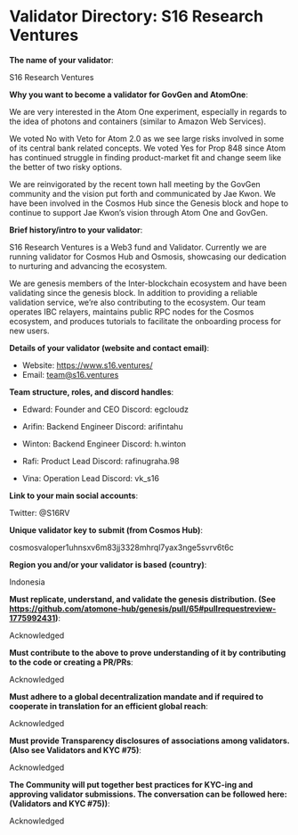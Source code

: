 # Validator Directory: S16 Research Ventures

**The name of your validator**:

S16 Research Ventures

**Why you want to become a validator for GovGen and AtomOne**:

We are very interested in the Atom One experiment, especially in regards to the idea of photons and containers (similar to Amazon Web Services).

We voted No with Veto for Atom 2.0 as we see large risks involved in some of its central bank related concepts. We voted Yes for Prop 848 since Atom has continued struggle in finding product-market fit and change seem like the better of two risky options.

We are reinvigorated by the recent town hall meeting by the GovGen community and the vision put forth and communicated by Jae Kwon. We have been involved in the Cosmos Hub since the Genesis block and hope to continue to support Jae Kwon’s vision through Atom One and GovGen.

**Brief history/intro to your validator**:

S16 Research Ventures is a Web3 fund and Validator. Currently we are running validator for Cosmos Hub and Osmosis, showcasing our dedication to nurturing and advancing the ecosystem.

We are genesis members of the Inter-blockchain ecosystem and have been validating since the genesis block. In addition to providing a reliable validation service, we’re also contributing to the ecosystem. Our team operates IBC relayers, maintains public RPC nodes for the Cosmos ecosystem, and produces tutorials to facilitate the onboarding process for new users.

**Details of your validator (website and contact email)**:

-  Website: https://www.s16.ventures/
-  Email: team@s16.ventures

**Team structure, roles, and discord handles**:

-  Edward: Founder and CEO
   Discord: egcloudz

-  Arifin: Backend Engineer
   Discord: arifintahu

-  Winton: Backend Engineer
   Discord: h.winton

-  Rafi: Product Lead
   Discord: rafinugraha.98

-  Vina: Operation Lead
   Discord: vk_s16

**Link to your main social accounts**:

Twitter: @S16RV

**Unique validator key to submit (from Cosmos Hub)**:

cosmosvaloper1uhnsxv6m83jj3328mhrql7yax3nge5svrv6t6c

**Region you and/or your validator is based (country)**:

Indonesia

**Must replicate, understand, and validate the genesis distribution. (See https://github.com/atomone-hub/genesis/pull/65#pullrequestreview-1775992431)**:

Acknowledged

**Must contribute to the above to prove understanding of it by contributing to the code or creating a PR/PRs**:

Acknowledged

**Must adhere to a global decentralization mandate and if required to cooperate in translation for an efficient global reach**:

Acknowledged

**Must provide Transparency disclosures of associations among validators. (Also see Validators and KYC #75)**:

Acknowledged

**The Community will put together best practices for KYC-ing and approving validator submissions. The conversation can be followed here: (Validators and KYC #75))**:

Acknowledged
